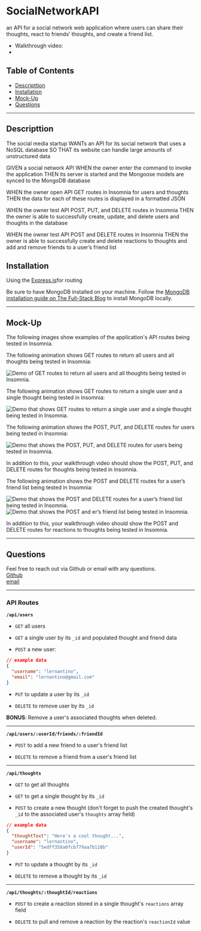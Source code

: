 # SocialNetworkAPI

an API for a social network web application where users can share their thoughts, react to friends’ thoughts, and create a friend list.

- Walkthrough video:
-

## Table of Contents

- [Descripttion](#descripttion)
- [Installation](#installation)
- [Mock-Up](#mock-up)
- [Questions](#questions)

---

## Descripttion

The social media startup WANTs an API for its social network that uses a NoSQL database
SO THAT its website can handle large amounts of unstructured data

GIVEN a social network API
WHEN the owner enter the command to invoke the application
THEN its server is started and the Mongoose models are synced to the MongoDB database

WHEN the owner open API GET routes in Insomnia for users and thoughts
THEN the data for each of these routes is displayed in a formatted JSON

WHEN the owner test API POST, PUT, and DELETE routes in Insomnia
THEN the owner is able to successfully create, update, and delete users and thoughts in the database

WHEN the owner test API POST and DELETE routes in Insomnia
THEN the owner is able to successfully create and delete reactions to thoughts and add and remove friends to a user’s friend list

## Installation

Using the [Express.js](https://www.npmjs.com/package/express)for routing

Be sure to have MongoDB installed on your machine. Follow the [MongoDB installation guide on The Full-Stack Blog](https://coding-boot-camp.github.io/full-stack/mongodb/how-to-install-mongodb) to install MongoDB locally.

---

## Mock-Up

The following images show examples of the application's API routes being tested in Insomnia.

The following animation shows GET routes to return all users and all thoughts being tested in Insomnia:

![Demo of GET routes to return all users and all thoughts being tested in Insomnia.](./Assets/18-nosql-homework-demo-01.gif)

The following animation shows GET routes to return a single user and a single thought being tested in Insomnia:

![Demo that shows GET routes to return a single user and a single thought being tested in Insomnia.](./Assets/18-nosql-homework-demo-02.gif)

The following animation shows the POST, PUT, and DELETE routes for users being tested in Insomnia:

![Demo that shows the POST, PUT, and DELETE routes for users being tested in Insomnia.](./Assets/18-nosql-homework-demo-03.gif)

In addition to this, your walkthrough video should show the POST, PUT, and DELETE routes for thoughts being tested in Insomnia.

The following animation shows the POST and DELETE routes for a user’s friend list being tested in Insomnia:

![Demo that shows the POST and DELETE routes for a user’s friend list being tested in Insomnia.](./Assets/18-nosql-homework-demo-04.gif)
![Demo that shows the POST and er’s friend list being tested in Insomnia.](./Assets/automation.gif)

In addition to this, your walkthrough video should show the POST and DELETE routes for reactions to thoughts being tested in Insomnia.

---

## Questions

Feel free to reach out via Github or email with any questions. <br>
[Github](https://github.com/kayjinyi) <br>
[email](mailto:kayjinyi@gmail.com)

---

### API Routes

**`/api/users`**

- `GET` all users

- `GET` a single user by its `_id` and populated thought and friend data

- `POST` a new user:

```json
// example data
{
  "username": "lernantino",
  "email": "lernantino@gmail.com"
}
```

- `PUT` to update a user by its `_id`

- `DELETE` to remove user by its `_id`

**BONUS**: Remove a user's associated thoughts when deleted.

---

**`/api/users/:userId/friends/:friendId`**

- `POST` to add a new friend to a user's friend list

- `DELETE` to remove a friend from a user's friend list

---

**`/api/thoughts`**

- `GET` to get all thoughts

- `GET` to get a single thought by its `_id`

- `POST` to create a new thought (don't forget to push the created thought's `_id` to the associated user's `thoughts` array field)

```json
// example data
{
  "thoughtText": "Here's a cool thought...",
  "username": "lernantino",
  "userId": "5edff358a0fcb779aa7b118b"
}
```

- `PUT` to update a thought by its `_id`

- `DELETE` to remove a thought by its `_id`

---

**`/api/thoughts/:thoughtId/reactions`**

- `POST` to create a reaction stored in a single thought's `reactions` array field

- `DELETE` to pull and remove a reaction by the reaction's `reactionId` value
